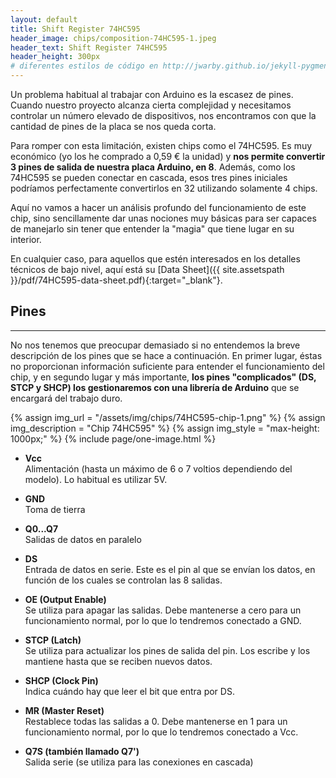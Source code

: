 ```yaml
---
layout: default
title: Shift Register 74HC595
header_image: chips/composition-74HC595-1.jpeg
header_text: Shift Register 74HC595
header_height: 300px
# diferentes estilos de código en http://jwarby.github.io/jekyll-pygments-themes/languages/java.html
---
```

Un problema habitual al trabajar con Arduino es la escasez de pines. Cuando 
nuestro proyecto alcanza cierta complejidad y necesitamos controlar un número 
elevado de dispositivos, nos encontramos con que la cantidad de pines de la placa se nos 
queda corta.

Para romper con esta limitación, existen chips como el 74HC595. Es muy 
económico (yo los he comprado a 0,59 € la unidad) y **nos permite convertir
3 pines de salida de nuestra placa Arduino, en 8**. Además, como los 
74HC595 se pueden conectar en cascada, esos tres pines iniciales podríamos
perfectamente convertirlos en 32 utilizando solamente 4 chips.

Aquí no vamos a hacer un análisis profundo del funcionamiento de este chip, 
sino sencillamente dar unas nociones muy básicas para ser capaces de manejarlo
sin tener que entender la "magia" que tiene lugar en su interior.

En cualquier caso, para aquellos que estén interesados en los detalles técnicos de 
bajo nivel, aquí está su [Data Sheet]({{ site.assetspath }}/pdf/74HC595-data-sheet.pdf){:target="_blank"}.  

## Pines

---
No nos tenemos que preocupar demasiado si no entendemos la breve descripción de los pines que se hace a continuación.
En primer lugar, éstas no proporcionan información suficiente para entender el funcionamiento del chip, y en segundo lugar y más importante, **los pines "complicados" (DS, STCP y SHCP) los gestionaremos con una librería de Arduino** que se encargará del trabajo duro.

{% assign img_url = "/assets/img/chips/74HC595-chip-1.png" %}
{% assign img_description = "Chip 74HC595" %}
{% assign img_style = "max-height: 1000px;" %}
{% include page/one-image.html %}


- **Vcc**  
Alimentación (hasta un máximo de 6 o 7 voltios dependiendo del modelo). Lo habitual es utilizar 5V.

- **GND**  
Toma de tierra

- **Q0...Q7**  
Salidas de datos en paralelo

- **DS**  
Entrada de datos en serie. Este es el pin al que se envían los datos, en función de los cuales se controlan las 8 salidas.

- **OE (Output Enable)**  
Se utiliza para apagar las salidas. Debe mantenerse a cero para un funcionamiento normal, por lo que lo tendremos conectado a GND.

- **STCP (Latch)**  
Se utiliza para actualizar los pines de salida del pin. Los escribe y los mantiene hasta que se reciben nuevos datos.

- **SHCP (Clock Pin)**  
Indica cuándo hay que leer el bit que entra por DS.

- **MR (Master Reset)**  
Restablece todas las salidas a 0. Debe mantenerse en 1 para un funcionamiento normal, por lo que lo tendremos conectado a Vcc.

- **Q7S (también llamado Q7')**  
Salida serie (se utiliza para las conexiones en cascada)